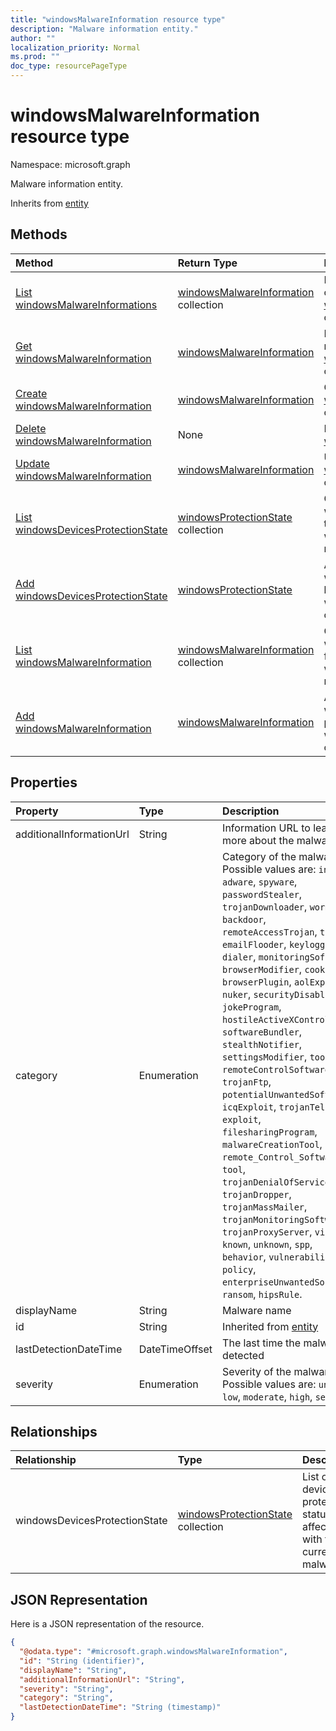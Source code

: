```yaml
---
title: "windowsMalwareInformation resource type"
description: "Malware information entity."
author: ""
localization_priority: Normal
ms.prod: ""
doc_type: resourcePageType
---
```


# windowsMalwareInformation resource type


Namespace: microsoft.graph

Malware information entity.


Inherits from [entity](../resources/entity.md)

## Methods
|Method|Return Type|Description|
|:---|:---|:---|
|[List windowsMalwareInformations](../api/intune-devices-windowsmalwareinformation-list.md)|[windowsMalwareInformation](../resources/intune-devices-windowsmalwareinformation.md) collection|List properties and relationships of the [windowsMalwareInformation](../resources/windowsmalwareinformation.md) objects.|
|[Get windowsMalwareInformation](../api/intune-devices-windowsmalwareinformation-get.md)|[windowsMalwareInformation](../resources/intune-devices-windowsmalwareinformation.md)|Read properties and relationships of the [windowsMalwareInformation](../resources/intune-devices-windowsmalwareinformation.md) object.|
|[Create windowsMalwareInformation](../api/intune-devices-windowsmalwareinformation-create.md)|[windowsMalwareInformation](../resources/intune-devices-windowsmalwareinformation.md)|Create a new [windowsMalwareInformation](../resources/intune-devices-windowsmalwareinformation.md) object.|
|[Delete windowsMalwareInformation](../api/intune-devices-windowsmalwareinformation-delete.md)|None|Deletes a [windowsMalwareInformation](../resources/intune-devices-windowsmalwareinformation.md).|
|[Update windowsMalwareInformation](../api/intune-devices-windowsmalwareinformation-update.md)|[windowsMalwareInformation](../resources/intune-devices-windowsmalwareinformation.md)|Update the properties of a [windowsMalwareInformation](../resources/intune-devices-windowsmalwareinformation.md) object.|
|[List windowsDevicesProtectionState](../api/intune-devices-windowsmalwareinformation-list-windowsdevicesprotectionstate.md)|[windowsProtectionState](../resources/intune-devices-windowsprotectionstate.md) collection|Get the windowsProtectionStates from the windowsDevicesProtectionState navigation property.|
|[Add windowsDevicesProtectionState](../api/intune-devices-windowsmalwareinformation-post-windowsdevicesprotectionstate.md)|[windowsProtectionState](../resources/intune-devices-windowsprotectionstate.md)|Add windowsDevicesProtectionState by posting to the windowsDevicesProtectionState collection.|
|[List windowsMalwareInformation](../api/intune-devices-devicemanagement-list-windowsmalwareinformation.md)|[windowsMalwareInformation](../resources/intune-devices-windowsmalwareinformation.md) collection|Get the windowsMalwareInformations from the windowsMalwareInformation navigation property.|
|[Add windowsMalwareInformation](../api/intune-devices-devicemanagement-post-windowsmalwareinformation.md)|[windowsMalwareInformation](../resources/intune-devices-windowsmalwareinformation.md)|Add windowsMalwareInformation by posting to the windowsMalwareInformation collection.|

## Properties
|Property|Type|Description|
|:---|:---|:---|
|additionalInformationUrl|String|Information URL to learn more about the malware|
|category|Enumeration|Category of the malware. Possible values are: `invalid`, `adware`, `spyware`, `passwordStealer`, `trojanDownloader`, `worm`, `backdoor`, `remoteAccessTrojan`, `trojan`, `emailFlooder`, `keylogger`, `dialer`, `monitoringSoftware`, `browserModifier`, `cookie`, `browserPlugin`, `aolExploit`, `nuker`, `securityDisabler`, `jokeProgram`, `hostileActiveXControl`, `softwareBundler`, `stealthNotifier`, `settingsModifier`, `toolBar`, `remoteControlSoftware`, `trojanFtp`, `potentialUnwantedSoftware`, `icqExploit`, `trojanTelnet`, `exploit`, `filesharingProgram`, `malwareCreationTool`, `remote_Control_Software`, `tool`, `trojanDenialOfService`, `trojanDropper`, `trojanMassMailer`, `trojanMonitoringSoftware`, `trojanProxyServer`, `virus`, `known`, `unknown`, `spp`, `behavior`, `vulnerability`, `policy`, `enterpriseUnwantedSoftware`, `ransom`, `hipsRule`.|
|displayName|String|Malware name|
|id|String| Inherited from [entity](../resources/entity.md)|
|lastDetectionDateTime|DateTimeOffset|The last time the malware is detected|
|severity|Enumeration|Severity of the malware. Possible values are: `unknown`, `low`, `moderate`, `high`, `severe`.|

## Relationships
|Relationship|Type|Description|
|:---|:---|:---|
|windowsDevicesProtectionState|[windowsProtectionState](../resources/intune-devices-windowsprotectionstate.md) collection|List of devices' protection status affected with the current malware|

## JSON Representation
Here is a JSON representation of the resource.
<!-- {
  "blockType": "resource",
  "keyProperty": "id",
  "@odata.type": "microsoft.graph.windowsMalwareInformation",
  "baseType": "microsoft.graph.entity",
  "openType": false
}
-->
``` json
{
  "@odata.type": "#microsoft.graph.windowsMalwareInformation",
  "id": "String (identifier)",
  "displayName": "String",
  "additionalInformationUrl": "String",
  "severity": "String",
  "category": "String",
  "lastDetectionDateTime": "String (timestamp)"
}
```

